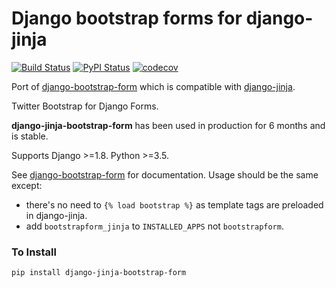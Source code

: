 Django bootstrap forms for django-jinja
=======================================

[![Build Status](https://github.com/tutorcruncher/django-jinja-bootstrap-form/workflows/Jekyll%20site%20CI/badge.svg)](https://github.com/tutorcruncher/django-jinja-bootstrap-form/actions)
[![PyPI Status](https://img.shields.io/pypi/v/django-jinja-bootstrap-form.svg?style=flat)](https://pypi.python.org/pypi/django-jinja-bootstrap-form)
[![codecov](https://codecov.io/gh/tutorcruncher/django-jinja-bootstrap-form/branch/master/graph/badge.svg)](https://codecov.io/gh/tutorcruncher/django-jinja-bootstrap-form)

Port of [django-bootstrap-form](https://github.com/tzangms/django-bootstrap-form) which is compatible with 
[django-jinja](https://github.com/niwibe/django-jinja).

Twitter Bootstrap for Django Forms.

**django-jinja-bootstrap-form** has been used in production for 6 months and is stable.

Supports Django >=1.8. Python >=3.5.

See [django-bootstrap-form](https://github.com/tzangms/django-bootstrap-form) for documentation. Usage should
be the same except:
* there's no need to `{% load bootstrap %}`  as template tags are preloaded in django-jinja.
* add `bootstrapform_jinja` to `INSTALLED_APPS` not `bootstrapform`.

### To Install

    pip install django-jinja-bootstrap-form
